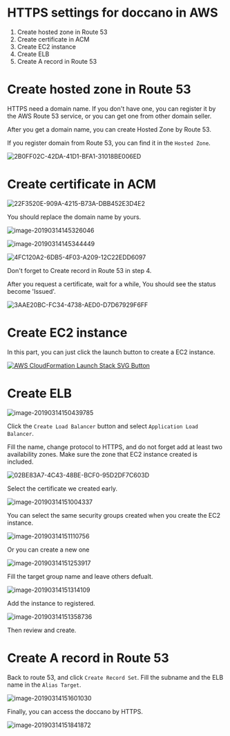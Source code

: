 # HTTPS settings for doccano in AWS


1. Create hosted zone in Route 53 
2. Create certificate in ACM
3. Create EC2 instance
4. Create ELB
5. Create A record in Route 53



# Create hosted zone in Route 53  

HTTPS need a domain name. If you don't have one, you can register it by the AWS Route 53 service, or you can get one from other domain seller. 

After you get a domain name, you can create Hosted Zone by Route 53.

If you register domain from Route 53, you can find it in the `Hosted Zone`. 

![2B0FF02C-42DA-41D1-BFA1-31018BE006ED](https://camo.githubusercontent.com/998dab1eca0e9673ab98d92b65b199cb4e2f96ea/68747470733a2f2f7773332e73696e61696d672e636e2f6c617267652f303036744b665463677931673132397a346c3733726a333131783065673078332e6a7067)



# Create certificate in ACM

![22F3520E-909A-4215-B73A-DBB452E3D4E2](https://camo.githubusercontent.com/e3e0a24d2265728072d9e65220a41d2ddd6b42bb/68747470733a2f2f7773322e73696e61696d672e636e2f6c617267652f303036744b6654636779316731326132653362306a6a3331666c3062683433312e6a7067)

You should replace the domain name by yours.

![image-20190314145326046](https://camo.githubusercontent.com/faf83a9ee1774d92a01de9f69e48ed002c7a827e/68747470733a2f2f7773312e73696e61696d672e636e2f6c617267652f303036744b66546367793167313261336a356d33756a333166393066613077342e6a7067)





![image-20190314145344449](https://camo.githubusercontent.com/874362144a3547629383ad93e1f13831e35d0b82/68747470733a2f2f7773312e73696e61696d672e636e2f6c617267652f303036744b665463677931673132613375736232626a33306b6b3039626a73762e6a7067)



![4FC120A2-6DB5-4F03-A209-12C22EDD6097](https://camo.githubusercontent.com/b75bc07e8d96b796872c697de951ab44d74d04d3/68747470733a2f2f7773342e73696e61696d672e636e2f6c617267652f303036744b665463677931673132613873643730786a3331667630686637646d2e6a7067)



Don't forget to Create record in Route 53 in step 4. 

After you request a certificate, wait for a while, You should see the status become 'Issued'.



![3AAE20BC-FC34-4738-AED0-D7D67929F6FF](https://camo.githubusercontent.com/82528820652678c19ee46ff5a0f07dbfaba31f5e/68747470733a2f2f7773322e73696e61696d672e636e2f6c617267652f303036744b66546367793167313261356a776270726a333136743066387139622e6a7067)

# Create EC2 instance

In this part, you can just click the launch button to create a EC2 instance.

[![AWS CloudFormation Launch Stack SVG Button](https://cdn.rawgit.com/buildkite/cloudformation-launch-stack-button-svg/master/launch-stack.svg)](https://us-east-1.console.aws.amazon.com/cloudformation/home?region=us-east-1#/stacks/create/review?templateURL=https://s3-external-1.amazonaws.com/cf-templates-10vry9l3mp71r-us-east-1/20190732wl-new.templatexloywxxyimi&stackName=doccano)

# Create ELB

![image-20190314150439785](https://camo.githubusercontent.com/158c2fb2957546ed8bb82694497b60b9c7f38aa5/68747470733a2f2f7773332e73696e61696d672e636e2f6c617267652f303036744b6654636779316731326166376a676a746a3330663230337a3734742e6a7067)

Click the `Create Load Balancer` button and select `Application Load Balancer`.

Fill the name, change protocol to HTTPS, and do not forget add at least two availability zones. Make sure the zone that EC2 instance created is included. 

![02BE83A7-4C43-48BE-BCF0-95D2DF7C603D](https://camo.githubusercontent.com/c4cc530aea78e66ea99eab905804cae66ab20a04/68747470733a2f2f7773342e73696e61696d672e636e2f6c617267652f303036744b665463677931673132616861756566736a3330796e306d6e6774732e6a7067)

Select the certificate we created early.

![image-20190314151004337](https://camo.githubusercontent.com/455140fc7b7a22a18e96e5f2aa31d9fd0e7c7722/68747470733a2f2f7773312e73696e61696d672e636e2f6c617267652f303036744b665463677931673132616b75693576366a333071763063303431382e6a7067)

You can select the same security groups created when you create the EC2 instance.

![image-20190314151110756](https://camo.githubusercontent.com/5d029d4fa494420ed077be6b57ab60935d378e7f/68747470733a2f2f7773322e73696e61696d672e636e2f6c617267652f303036744b665463677931673132616c7a796735756a33313272306139676f392e6a7067)

Or you can create a new one

![image-20190314151253917](https://camo.githubusercontent.com/e620c6738ff95f3311edf708b80a949f8b79f565/68747470733a2f2f7773312e73696e61696d672e636e2f6c617267652f303036744b665463677931673132616e736d3931706a333163313062646469652e6a7067)



Fill the target group name and leave others defualt.

![image-20190314151314109](https://camo.githubusercontent.com/f22b99c57ca9b8114683f1501942dcc3cc0874f1/68747470733a2f2f7773322e73696e61696d672e636e2f6c617267652f303036744b665463677931673132616f34797661746a3330716630666a74616d2e6a7067)

Add the instance to registered.

![image-20190314151358736](https://camo.githubusercontent.com/515649dce66466e9cefa730fc1a35a398ecb260d/68747470733a2f2f7773322e73696e61696d672e636e2f6c617267652f303036744b665463677931673132616f777667736f6a333136793066346164672e6a7067)

Then review and create.

# Create A record in Route 53

Back to route 53, and click `Create Record Set`. Fill the subname and the ELB name in the `Alias Target`.

![image-20190314151601030](https://camo.githubusercontent.com/82944e13e1ef3f4015484417a50635c9352dae33/68747470733a2f2f7773312e73696e61696d672e636e2f6c617267652f303036744b665463677931673132617231383931666a33306278306e6d6a746d2e6a7067)

Finally, you can access the doccano by HTTPS.

![image-20190314151841872](https://camo.githubusercontent.com/85dfef30b4b01df5e0d8e339b38e5a31592dd103/68747470733a2f2f7773332e73696e61696d672e636e2f6c617267652f303036744b6654636779316731326174746563636b6a3330716730396d6a73612e6a7067)
